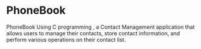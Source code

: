 # PhoneBook
PhoneBook Using C programming , a Contact Management application that allows users to manage their contacts, store contact information, and perform various operations on their contact list.
